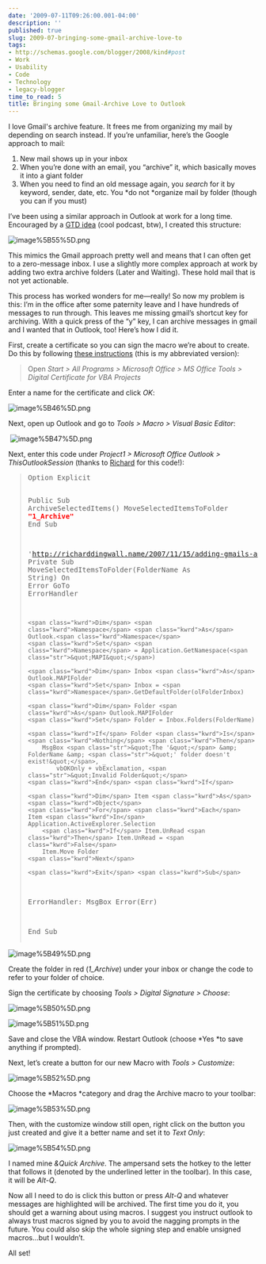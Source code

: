 ```yaml
---
date: '2009-07-11T09:26:00.001-04:00'
description: ''
published: true
slug: 2009-07-bringing-some-gmail-archive-love-to
tags:
- http://schemas.google.com/blogger/2008/kind#post
- Work
- Usability
- Code
- Technology
- legacy-blogger
time_to_read: 5
title: Bringing some Gmail-Archive Love to Outlook
---
```



I love Gmail's archive feature. It frees me from organizing my mail by depending on search instead. If you’re unfamiliar, here’s the Google approach to mail:  <ol>   <li>New mail shows up in your inbox</li>    <li>When you’re done with an email, you “archive” it, which basically moves it into a giant folder</li>    <li>When you need to find an old message again, you *search* for it by keyword, sender, date, etc. You *do not *organize mail by folder (though you can if you must)</li> </ol>

I’ve been using a similar approach in Outlook at work for a long time. Encouraged by a <a href="http://getitdone.quickanddirtytips.com/inbox-zero.aspx">GTD idea</a> (cool podcast, btw), I created this structure:  

![image%5B55%5D.png](image%5B55%5D.png) 



This mimics the Gmail approach pretty well and means that I can often get to a zero-message inbox. I use a slightly more complex approach at work by adding two extra archive folders (Later and Waiting). These hold mail that is not yet actionable.

This process has worked wonders for me—really! So now my problem is this: I’m in the office after some paternity leave and I have hundreds of messages to run through. This leaves me missing gmail’s shortcut key for archiving. With a quick press of the “y” key, I can archive messages in gmail and I wanted that in Outlook, too! Here’s how I did it.

First, create a certificate so you can sign the macro we’re about to create. Do this by following <a href="http://grok.lsu.edu/Article.aspx?articleId=593">these instructions</a> (this is my abbreviated version):
<blockquote> 

Open *Start &gt; All Programs &gt; Microsoft Office &gt; MS Office Tools &gt; Digital Certificate for VBA Projects*
</blockquote>

Enter a name for the certificate and click *OK*:  

![image%5B46%5D.png](image%5B46%5D.png)&#160;

Next, open up Outlook and go to *Tools &gt; Macro &gt; Visual Basic Editor*:  

&#160;![image%5B47%5D.png](image%5B47%5D.png) 

Next, enter this code under *Project1 &gt; Microsoft Office Outlook &gt; ThisOutlookSession* (thanks to <a href="http://richarddingwall.name/2007/11/15/adding-gmails-archive-button-to-microsoft-outlook/">Richard</a> for this code!):
<blockquote>   <pre class="csharpcode"><span class="kwrd">Option</span> Explicit

<span class="kwrd">Public</span> <span class="kwrd">Sub</span> ArchiveSelectedItems()
    MoveSelectedItemsToFolder <span class="str"><strong><font color="#ff0000">&quot;1_Archive&quot;</font></strong></span>
<span class="kwrd">End</span> <span class="kwrd">Sub</span>

<span class="rem">'http://richarddingwall.name/2007/11/15/adding-gmails-archive-button-to-microsoft-outlook/</span>
<span class="kwrd">Private</span> <span class="kwrd">Sub</span> MoveSelectedItemsToFolder(FolderName <span class="kwrd">As</span> <span class="kwrd">String</span>)
    <span class="kwrd">On</span> <span class="kwrd">Error</span> <span class="kwrd">GoTo</span> ErrorHandler

    <span class="kwrd">Dim</span> <span class="kwrd">Namespace</span> <span class="kwrd">As</span> Outlook.<span class="kwrd">Namespace</span>
    <span class="kwrd">Set</span> <span class="kwrd">Namespace</span> = Application.GetNamespace(<span class="str">&quot;MAPI&quot;</span>)

    <span class="kwrd">Dim</span> Inbox <span class="kwrd">As</span> Outlook.MAPIFolder
    <span class="kwrd">Set</span> Inbox = <span class="kwrd">Namespace</span>.GetDefaultFolder(olFolderInbox)

    <span class="kwrd">Dim</span> Folder <span class="kwrd">As</span> Outlook.MAPIFolder
    <span class="kwrd">Set</span> Folder = Inbox.Folders(FolderName)

    <span class="kwrd">If</span> Folder <span class="kwrd">Is</span> <span class="kwrd">Nothing</span> <span class="kwrd">Then</span>
        MsgBox <span class="str">&quot;The '&quot;</span> &amp; FolderName &amp; <span class="str">&quot;' folder doesn't exist!&quot;</span>, _
            vbOKOnly + vbExclamation, <span class="str">&quot;Invalid Folder&quot;</span>
    <span class="kwrd">End</span> <span class="kwrd">If</span>

    <span class="kwrd">Dim</span> Item <span class="kwrd">As</span> <span class="kwrd">Object</span>
    <span class="kwrd">For</span> <span class="kwrd">Each</span> Item <span class="kwrd">In</span> Application.ActiveExplorer.Selection
        <span class="kwrd">If</span> Item.UnRead <span class="kwrd">Then</span> Item.UnRead = <span class="kwrd">False</span>
        Item.Move Folder
    <span class="kwrd">Next</span>

    <span class="kwrd">Exit</span> <span class="kwrd">Sub</span>

ErrorHandler:
    MsgBox <span class="kwrd">Error</span>(Err)

<span class="kwrd">End</span> <span class="kwrd">Sub</span></pre>
</blockquote>



![image%5B49%5D.png](image%5B49%5D.png)</a> 





Create the folder in red (*1_Archive*) under your inbox or change the code to refer to your folder of choice.


Sign the certificate by choosing *Tools &gt; Digital Signature &gt; Choose*:



![image%5B50%5D.png](image%5B50%5D.png) 



![image%5B51%5D.png](image%5B51%5D.png) 


Save and close the VBA window. Restart Outlook (choose *Yes *to save anything if prompted).


Next, let’s create a button for our new Macro with *Tools &gt; Customize*:



![image%5B52%5D.png](image%5B52%5D.png) 


Choose the *Macros *category and drag the Archive macro to your toolbar:



![image%5B53%5D.png](image%5B53%5D.png) 


Then, with the customize window still open, right click on the button you just created and give it a better name and set it to *Text Only*:



![image%5B54%5D.png](image%5B54%5D.png) 


I named mine *&amp;Quick Archive*. The ampersand sets the hotkey to the letter that follows it (denoted by the underlined letter in the toolbar). In this case, it will be *Alt-Q*.























Now all I need to do is click this button or press *Alt-Q* and whatever messages are highlighted will be archived. The first time you do it, you should get a warning about using macros. I suggest you instruct outlook to always trust macros signed by you to avoid the nagging prompts in the future. You could also skip the whole signing step and enable unsigned macros…but I wouldn’t.


All set!